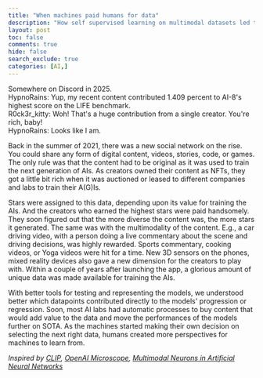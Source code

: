 ```yaml
---
title: "When machines paid humans for data"
description: "How self supervised learning on multimodal datasets led to rise A(G)Is "
layout: post
toc: false
comments: true
hide: false
search_exclude: true
categories: [AI,]
---
```



Somewhere on Discord in 2025.  
HypnoRains: Yup, my recent content contributed 1.409 percent to AI-8's highest score on the LIFE benchmark.  
R0ck3r_kitty: Woh! That's a huge contribution from a single creator. You're rich, baby!  
HypnoRains: Looks like I am.

Back in the summer of 2021, there was a new social network on the rise. You could share any form of digital content, videos, stories, code, or games. The only rule was that the content had to be original as it was used to train the next generation of AIs. As creators owned their content as NFTs, they got a little bit rich when it was auctioned or leased to different companies and labs to train their A(G)Is.

Stars were assigned to this data, depending upon its value for training the AIs. And the creators who earned the highest stars were paid handsomely. They soon figured out that the more diverse the content was, the more stars it generated. The same was with the multimodality of the content. E.g., a car driving video, with a person doing a live commentary about the scene and driving decisions, was highly rewarded. Sports commentary, cooking videos, or Yoga videos were hit for a time. New 3D sensors on the phones, mixed reality devices also gave a new dimension for the creators to play with. Within a couple of years after launching the app, a glorious amount of unique data was made available for training the AIs. 

With better tools for testing and representing the models, we understood better which datapoints contributed directly to the models' progression or regression. Soon, most AI labs had automatic processes to buy content that would add value to the data and move the performances of the models further on SOTA. As the machines started making their own decision on selecting the next right data, humans created more perspectives for machines to learn from.



*Inspired by [CLIP](https://openai.com/blog/clip/), [OpenAI Microscope](https://openai.com/blog/microscope/), [Multimodal Neurons in Artificial Neural Networks](https://distill.pub/2021/multimodal-neurons/)*
